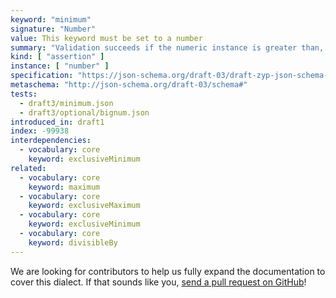 ```yaml
---
keyword: "minimum"
signature: "Number"
value: This keyword must be set to a number
summary: "Validation succeeds if the numeric instance is greater than, or equal to, the given number, depending on the value of [`exclusiveMinimum`](/draft3/core/exclusiveMinimum), if any."
kind: [ "assertion" ]
instance: [ "number" ]
specification: "https://json-schema.org/draft-03/draft-zyp-json-schema-03.pdf#5.9"
metaschema: "http://json-schema.org/draft-03/schema#"
tests:
  - draft3/minimum.json
  - draft3/optional/bignum.json
introduced_in: draft1
index: -99938
interdependencies:
  - vocabulary: core
    keyword: exclusiveMinimum
related:
  - vocabulary: core
    keyword: maximum
  - vocabulary: core
    keyword: exclusiveMaximum
  - vocabulary: core
    keyword: exclusiveMinimum
  - vocabulary: core
    keyword: divisibleBy
---
```


We are looking for contributors to help us fully expand the documentation to
cover this dialect. If that sounds like you, [send a pull
request on GitHub](https://github.com/sourcemeta/learnjsonschema.com/pulls)!
